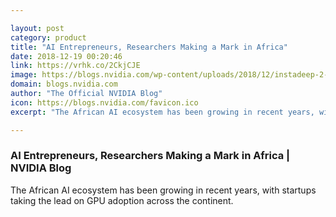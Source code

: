 ```yaml
---

layout: post
category: product
title: "AI Entrepreneurs, Researchers Making a Mark in Africa"
date: 2018-12-19 00:20:46
link: https://vrhk.co/2CkjCJE
image: https://blogs.nvidia.com/wp-content/uploads/2018/12/instadeep-2-cropped.jpg
domain: blogs.nvidia.com
author: "The Official NVIDIA Blog"
icon: https://blogs.nvidia.com/favicon.ico
excerpt: "The African AI ecosystem has been growing in recent years, with startups taking the lead on GPU adoption across the continent."

---
```


### AI Entrepreneurs, Researchers Making a Mark in Africa | NVIDIA Blog

The African AI ecosystem has been growing in recent years, with startups taking the lead on GPU adoption across the continent.